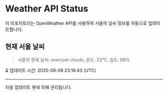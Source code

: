 
# Weather API Status

이 리포지토리는 OpenWeather API를 사용하여 서울의 날씨 정보를 자동으로 업데이트합니다.

## 현재 서울 날씨
> 서울의 현재 날씨: overcast clouds, 온도: 22°C, 습도: 88%

⏳ 업데이트 시간: 2025-09-08 23:18:43 (UTC)

---
자동 업데이트 봇에 의해 관리됩니다.
